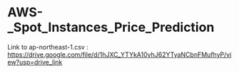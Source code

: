 # AWS-_Spot_Instances_Price_Prediction
Link to ap-northeast-1.csv : https://drive.google.com/file/d/1hJXC_YTYkA10yhJ62YTyaNCbnFMufhyP/view?usp=drive_link
